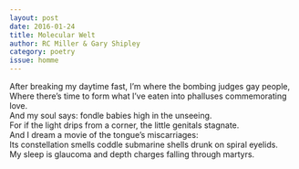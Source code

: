 ```yaml
---
layout: post 
date: 2016-01-24
title: Molecular Welt
author: RC Miller & Gary Shipley
category: poetry
issue: homme
---
```

After breaking my daytime fast, I’m where the bombing judges gay people,  
Where there’s time to form what I’ve eaten into phalluses commemorating love.  
And my soul says: fondle babies high in the unseeing.  
For if the light drips from a corner, the little genitals stagnate.  
And I dream a movie of the tongue’s miscarriages:  
Its constellation smells coddle submarine shells drunk on spiral eyelids.  
My sleep is glaucoma and depth charges falling through martyrs.  